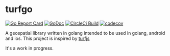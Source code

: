 # turfgo
[![Go Report Card](http://goreportcard.com/badge/shashanktomar/turfgo)](http://goreportcard.com/report/shashanktomar/turfgo)
[![GoDoc](https://godoc.org/github.com/shashanktomar/turfgo?status.svg)](https://godoc.org/github.com/shashanktomar/turfgo)
[![CircleCi Build](https://circleci.com/gh/shashanktomar/turfgo.svg?&style=shield&circle-token=c22fb54f10acba8f119142e2ca61a3c8c3e01bdb)](https://circleci.com/gh/shashanktomar/turfgo)
[![codecov](https://codecov.io/gh/shashanktomar/turfgo/branch/master/graph/badge.svg)](https://codecov.io/gh/shashanktomar/turfgo)

A geospatial library written in golang intended to be used in golang, android and ios. This project is inspired by [turfjs](http://turfjs.org/)

It's a work in progress.
